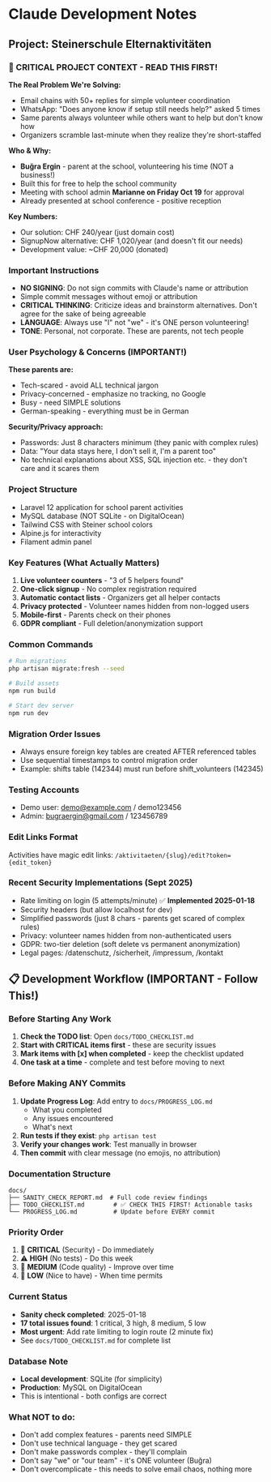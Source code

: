 # Claude Development Notes

## Project: Steinerschule Elternaktivitäten

### 🚨 CRITICAL PROJECT CONTEXT - READ THIS FIRST!

**The Real Problem We're Solving:**
- Email chains with 50+ replies for simple volunteer coordination
- WhatsApp: "Does anyone know if setup still needs help?" asked 5 times
- Same parents always volunteer while others want to help but don't know how
- Organizers scramble last-minute when they realize they're short-staffed

**Who & Why:**
- **Buğra Ergin** - parent at the school, volunteering his time (NOT a business!)
- Built this for free to help the school community
- Meeting with school admin **Marianne on Friday Oct 19** for approval
- Already presented at school conference - positive reception

**Key Numbers:**
- Our solution: CHF 240/year (just domain cost)
- SignupNow alternative: CHF 1,020/year (and doesn't fit our needs)
- Development value: ~CHF 20,000 (donated)

### Important Instructions
- **NO SIGNING**: Do not sign commits with Claude's name or attribution
- Simple commit messages without emoji or attribution
- **CRITICAL THINKING**: Criticize ideas and brainstorm alternatives. Don't agree for the sake of being agreeable
- **LANGUAGE**: Always use "I" not "we" - it's ONE person volunteering!
- **TONE**: Personal, not corporate. These are parents, not tech people

### User Psychology & Concerns (IMPORTANT!)
**These parents are:**
- Tech-scared - avoid ALL technical jargon
- Privacy-concerned - emphasize no tracking, no Google
- Busy - need SIMPLE solutions
- German-speaking - everything must be in German

**Security/Privacy approach:**
- Passwords: Just 8 characters minimum (they panic with complex rules)
- Data: "Your data stays here, I don't sell it, I'm a parent too"
- No technical explanations about XSS, SQL injection etc. - they don't care and it scares them

### Project Structure
- Laravel 12 application for school parent activities
- MySQL database (NOT SQLite - on DigitalOcean)
- Tailwind CSS with Steiner school colors
- Alpine.js for interactivity
- Filament admin panel

### Key Features (What Actually Matters)
1. **Live volunteer counters** - "3 of 5 helpers found"
2. **One-click signup** - No complex registration required
3. **Automatic contact lists** - Organizers get all helper contacts
4. **Privacy protected** - Volunteer names hidden from non-logged users
5. **Mobile-first** - Parents check on their phones
6. **GDPR compliant** - Full deletion/anonymization support

### Common Commands
```bash
# Run migrations
php artisan migrate:fresh --seed

# Build assets
npm run build

# Start dev server
npm run dev
```

### Migration Order Issues
- Always ensure foreign key tables are created AFTER referenced tables
- Use sequential timestamps to control migration order
- Example: shifts table (142344) must run before shift_volunteers (142345)

### Testing Accounts
- Demo user: demo@example.com / demo123456
- Admin: bugraergin@gmail.com / 123456789

### Edit Links Format
Activities have magic edit links: `/aktivitaeten/{slug}/edit?token={edit_token}`

### Recent Security Implementations (Sept 2025)
- Rate limiting on login (5 attempts/minute) ✅ **Implemented 2025-01-18**
- Security headers (but allow localhost for dev)
- Simplified passwords (just 8 chars - parents get scared of complex rules)
- Privacy: volunteer names hidden from non-authenticated users
- GDPR: two-tier deletion (soft delete vs permanent anonymization)
- Legal pages: /datenschutz, /sicherheit, /impressum, /kontakt

## 📋 Development Workflow (IMPORTANT - Follow This!)

### Before Starting Any Work
1. **Check the TODO list**: Open `docs/TODO_CHECKLIST.md`
2. **Start with CRITICAL items first** - these are security issues
3. **Mark items with [x] when completed** - keep the checklist updated
4. **One task at a time** - complete and test before moving to next

### Before Making ANY Commits
1. **Update Progress Log**: Add entry to `docs/PROGRESS_LOG.md`
   - What you completed
   - Any issues encountered
   - What's next
2. **Run tests if they exist**: `php artisan test`
3. **Verify your changes work**: Test manually in browser
4. **Then commit** with clear message (no emojis, no attribution)

### Documentation Structure
```
docs/
├── SANITY_CHECK_REPORT.md  # Full code review findings
├── TODO_CHECKLIST.md        # ✅ CHECK THIS FIRST! Actionable tasks
└── PROGRESS_LOG.md          # Update before EVERY commit
```

### Priority Order
1. 🚨 **CRITICAL** (Security) - Do immediately
2. ⚠️ **HIGH** (No tests) - Do this week
3. 📝 **MEDIUM** (Code quality) - Improve over time
4. 🔧 **LOW** (Nice to have) - When time permits

### Current Status
- **Sanity check completed**: 2025-01-18
- **17 total issues found**: 1 critical, 3 high, 8 medium, 5 low
- **Most urgent**: Add rate limiting to login route (2 minute fix)
- See `docs/TODO_CHECKLIST.md` for complete list

### Database Note
- **Local development**: SQLite (for simplicity)
- **Production**: MySQL on DigitalOcean
- This is intentional - both configs are correct

### What NOT to do:
- Don't add complex features - parents need SIMPLE
- Don't use technical language - they get scared
- Don't make passwords complex - they'll complain
- Don't say "we" or "our team" - it's ONE volunteer (Buğra)
- Don't overcomplicate - this needs to solve email chaos, nothing more